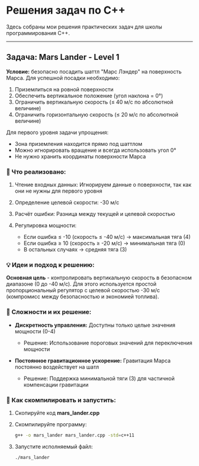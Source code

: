 # Решения задач по C++

Здесь собраны мои решения практических задач для школы программирования C++.

---

## Задача: Mars Lander - Level 1

**Условие:** безопасно посадить шаттл "Марс Лэндер" на поверхность Марса. 
Для успешной посадки необходимо:
1) Приземлиться на ровной поверхности
2) Обеспечить вертикальное положение (угол наклона = 0°)
3) Ограничить вертикальную скорость (≤ 40 м/с по абсолютной величине)
4) Ограничить горизонтальную скорость (≤ 20 м/с по абсолютной величине)

Для первого уровня задачи упрощения:
- Зона приземления находится прямо под шаттлом
- Можно игнорировать вращение и всегда использовать угол 0°
- Не нужно хранить координаты поверхности Марса

### 🎯 Что реализовано:

1) Чтение входных данных: Игнорируем данные о поверхности, так как они не нужны для первого уровня
2) Определение целевой скорости: -30 м/с
3) Расчёт ошибки: Разница между текущей и целевой скоростью

4) Регулировка мощности:
   - Если ошибка ≤ -10 (скорость ≤ -40 м/с) → максимальная тяга (4)
   - Если ошибка ≥ 10 (скорость ≥ -20 м/с) → минимальная тяга (0)
   - В остальных случаях → средняя тяга (3)

### 💡 Идеи и подход к решению:

**Основная цель** - контролировать вертикальную скорость в безопасном диапазоне (0 до -40 м/с). Для этого используется простой пропорциональный регулятор с целевой скоростью -30 м/с (компромисс между безопасностью и экономией топлива).

### 🛑 Сложности и их решение:

* **Дискретность управления:** Доступны только целые значения мощности (0-4)
   * Решение: Использование пороговых значений для переключения мощности

* **Постоянное гравитационное ускорение:** Гравитация Марса постоянно воздействует на шатл
   * Решение: Поддержка минимальной тяги (3) для частичной компенсации гравитации

### 🚀 Как скомпилировать и запустить:

1.  Скопируйте код **mars_lander.cpp**

2.  Скомпилируйте программу:
    ```bash
    g++ -o mars_lander mars_lander.cpp -std=c++11
    ```
3.  Запустите исполняемый файл:
    ```bash
    ./mars_lander
    ```
    
